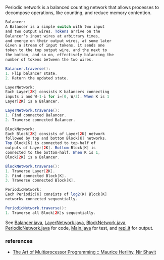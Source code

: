 Periodic network is a balanced counting network
that allows processes to decompose operations, like
counting, and reduce memory contention.

```java
Balancer:
A Balancer is a simple switch with two input
and two output wires. Tokens arrive on the
Balancer’s input wires at arbitrary times,
and emerge on their output wires, at some later
Given a stream of input tokens, it sends one
token to the top output wire, and the next to
the bottom, and so on, effectively balancing the
number of tokens between the two wires.

Balancer.traverse():
1. Flip balancer state.
2. Return the updated state.
```

```java
LayerNetwork:
Each Layer[2K] consists K balancers connecting
inputs i and W-1-i for i=[0, W/2). When K is 1
Layer[2K] is a Balancer.

LayerNetwork.traverse():
1. Find connected Balancer.
2. Traverse connected Balancer.
```

```java
BlockNetwork:
Each Block[2K] consists of Layer[2K] network
followed by top and bottom Block[K] networks.
Top Block[K] is connected to top-half of
outputs of Layer[2K]. Bottom Block[K] is
connected to the bottom-half. When K is 1,
Block[2K] is a Balancer.

BlockNetwork.traverse():
1. Traverse Layer[2K].
2. Find connected Block[K].
3. Traverse connected Block[K].
```

```java
PeriodicNetwork:
Each Periodic[K] consists of log2(K) Block[K]
networks connected sequentially.

PeriodicNetwork.traverse():
1. Traverse all Block[2K]s sequentially.
```

See [Balancer.java], [LayerNetwork.java],
[BlockNetwork.java], [PeriodicNetwork.java] for
code, [Main.java] for
test, and [repl.it] for output.

[Balancer.java]: https://repl.it/@wolfram77/periodic-network#Balancer.java
[LayerNetwork.java]: https://repl.it/@wolfram77/periodic-network#LayerNetwork.java
[BlockNetwork.java]: https://repl.it/@wolfram77/periodic-network#BlockNetwork.java
[PeriodicNetwork.java]: https://repl.it/@wolfram77/periodic-network#PeriodicNetwork.java
[Main.java]: https://repl.it/@wolfram77/periodic-network#Main.java
[repl.it]: https://periodic-network.wolfram77.repl.run


### references

- [The Art of Multiprocessor Programming :: Maurice Herlihy, Nir Shavit](https://dl.acm.org/doi/book/10.5555/2385452)
